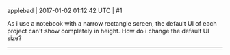 applebad | 2017-01-02 01:12:42 UTC | #1

As i use a notebook with a narrow rectangle screen, the default UI of each project can't  show completely in height.  How do i change the default UI size?

-------------------------

